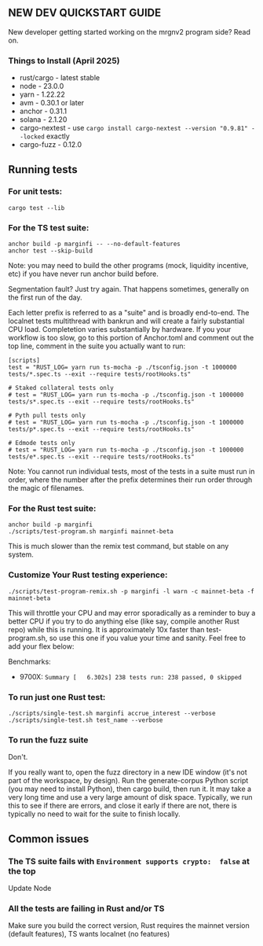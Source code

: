 ## NEW DEV QUICKSTART GUIDE

New developer getting started working on the mrgnv2 program side? Read on.

### Things to Install (April 2025)

- rust/cargo - latest stable
- node - 23.0.0
- yarn - 1.22.22
- avm - 0.30.1 or later
- anchor - 0.31.1
- solana - 2.1.20
- cargo-nextest - use `cargo install cargo-nextest --version "0.9.81" --locked` exactly
- cargo-fuzz - 0.12.0

## Running tests

### For unit tests:

```
cargo test --lib
```

### For the TS test suite:

```
anchor build -p marginfi -- --no-default-features
anchor test --skip-build
```

Note: you may need to build the other programs (mock, liquidity incentive, etc) if you have never run anchor build before.

Segmentation fault? Just try again. That happens sometimes, generally on the first run of the day.

Each letter prefix is referred to as a "suite" and is broadly end-to-end. The localnet tests
multithread with bankrun and will create a fairly substantial CPU load. Completetion varies
substantially by hardware. If you your workflow is too slow, go to this portion of Anchor.toml and
comment out the top line, comment in the suite you actually want to run:

```
[scripts]
test = "RUST_LOG= yarn run ts-mocha -p ./tsconfig.json -t 1000000 tests/*.spec.ts --exit --require tests/rootHooks.ts"

# Staked collateral tests only
# test = "RUST_LOG= yarn run ts-mocha -p ./tsconfig.json -t 1000000 tests/s*.spec.ts --exit --require tests/rootHooks.ts"

# Pyth pull tests only
# test = "RUST_LOG= yarn run ts-mocha -p ./tsconfig.json -t 1000000 tests/p*.spec.ts --exit --require tests/rootHooks.ts"

# Edmode tests only
# test = "RUST_LOG= yarn run ts-mocha -p ./tsconfig.json -t 1000000 tests/e*.spec.ts --exit --require tests/rootHooks.ts"
```

Note: You cannot run individual tests, most of the tests in a suite must run in order, where the
number after the prefix determines their run order through the magic of filenames.

### For the Rust test suite:

```
anchor build -p marginfi
./scripts/test-program.sh marginfi mainnet-beta
```

This is much slower than the remix test command, but stable on any system.

### Customize Your Rust testing experience:

```
./scripts/test-program-remix.sh -p marginfi -l warn -c mainnet-beta -f mainnet-beta
```

This will throttle your CPU and may error sporadically as a reminder to buy a better CPU if you try to do anything else (like say, compile another Rust repo) while this is running. It is approximately 10x faster than test-program.sh, so use this one if you value your time and sanity. Feel free to add your flex below:

Benchmarks:

- 9700X: `Summary [   6.302s] 238 tests run: 238 passed, 0 skipped`

### To run just one Rust test:

```
./scripts/single-test.sh marginfi accrue_interest --verbose
./scripts/single-test.sh test_name --verbose
```

### To run the fuzz suite

Don't.

If you really want to, open the fuzz directory in a new IDE window (it's not part of the workspace,
by design). Run the generate-corpus Python script (you may need to install Python), then cargo
build, then run it. It may take a very long time and use a very large amount of disk space.
Typically, we run this to see if there are errors, and close it early if there are not, there is
typically no need to wait for the suite to finish locally.


## Common issues

### The TS suite fails with `Environment supports crypto:  false` at the top

Update Node

### All the tests are failing in Rust and/or TS

Make sure you build the correct version, Rust requires the mainnet version (default features), TS wants localnet (no features)
